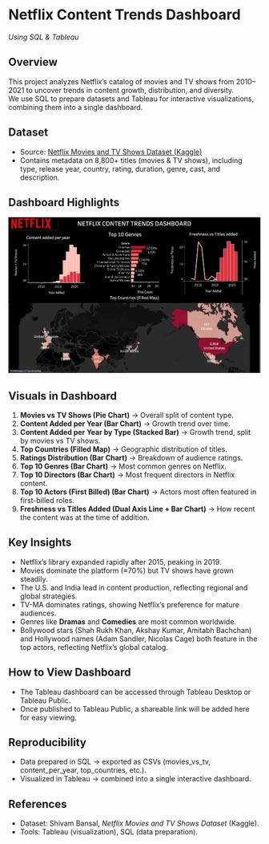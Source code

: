 # Netflix Content Trends Dashboard  
*Using SQL & Tableau*  

## Overview  
This project analyzes Netflix’s catalog of movies and TV shows from 2010–2021 to uncover trends in content growth, distribution, and diversity.  
We use SQL to prepare datasets and Tableau for interactive visualizations, combining them into a single dashboard.  

## Dataset  
- Source: [Netflix Movies and TV Shows Dataset (Kaggle)](https://www.kaggle.com/shivamb/netflix-shows)  
- Contains metadata on 8,800+ titles (movies & TV shows), including type, release year, country, rating, duration, genre, cast, and description.  

##  Dashboard Highlights


![Netflix Dashboard](assets/netflix_content_trends_dashboard.png)

## Visuals in Dashboard  
1. **Movies vs TV Shows (Pie Chart)** → Overall split of content type.  
2. **Content Added per Year (Bar Chart)** → Growth trend over time.  
3. **Content Added per Year by Type (Stacked Bar)** → Growth trend, split by movies vs TV shows.  
4. **Top Countries (Filled Map)** → Geographic distribution of titles.  
5. **Ratings Distribution (Bar Chart)** → Breakdown of audience ratings.  
6. **Top 10 Genres (Bar Chart)** → Most common genres on Netflix.  
7. **Top 10 Directors (Bar Chart)** → Most frequent directors in Netflix content.  
8. **Top 10 Actors (First Billed) (Bar Chart)** → Actors most often featured in first-billed roles.  
9. **Freshness vs Titles Added (Dual Axis Line + Bar Chart)** → How recent the content was at the time of addition.  

## Key Insights  
- Netflix’s library expanded rapidly after 2015, peaking in 2019.  
- Movies dominate the platform (≈70%) but TV shows have grown steadily.  
- The U.S. and India lead in content production, reflecting regional and global strategies.  
- TV-MA dominates ratings, showing Netflix’s preference for mature audiences.  
- Genres like **Dramas** and **Comedies** are most common worldwide.  
- Bollywood stars (Shah Rukh Khan, Akshay Kumar, Amitabh Bachchan) and Hollywood names (Adam Sandler, Nicolas Cage) both feature in the top actors, reflecting Netflix’s global catalog.  

## How to View Dashboard  
- The Tableau dashboard can be accessed through Tableau Desktop or Tableau Public.  
- Once published to Tableau Public, a shareable link will be added here for easy viewing.

## Reproducibility  
- Data prepared in SQL → exported as CSVs (movies_vs_tv, content_per_year, top_countries, etc.).  
- Visualized in Tableau → combined into a single interactive dashboard.  

## References  
- Dataset: Shivam Bansal, *Netflix Movies and TV Shows Dataset* (Kaggle).  
- Tools: Tableau (visualization), SQL (data preparation).  


